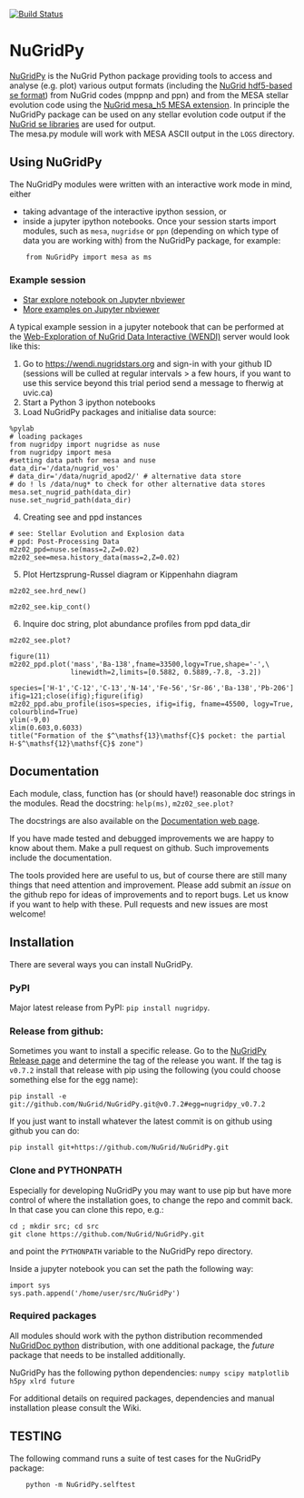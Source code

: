 [![Build Status](https://travis-ci.org/NuGrid/NuGridPy.svg?branch=master)](https://travis-ci.org/NuGrid/NuGridPy)


# NuGridPy

[NuGridPy](https://nugrid.github.io/NuGridPy) is the NuGrid Python package providing tools to access and analyse (e.g. plot) various output formats (including the [NuGrid hdf5-based se format](https://github.com/NuGrid/NuSE)) from NuGrid codes (mppnp and ppn) and from the MESA stellar evolution code using the [NuGrid mesa_h5 MESA extension](https://github.com/NuGrid/mesa_h5). In principle the NuGridPy package can be used on any stellar evolution code output if the [NuGrid se libraries](https://github.com/NuGrid/NuSE) are used for output.<br>
The mesa.py module will work with MESA ASCII output in the `LOGS` directory.


## Using NuGridPy

The NuGridPy modules were written with an interactive work mode in mind, either

- taking advantage of the interactive ipython session, or
- inside a jupyter ipython notebooks. Once your session starts import modules, such as `mesa`, `nugridse` or `ppn` (depending on which type of data you are working with) from the NuGridPy package, for example:

```
    from NuGridPy import mesa as ms
```

### Example session
* [Star explore notebook on Jupyter nbviewer](https://nbviewer.jupyter.org/github/NuGrid/wendi-examples/blob/master/Stellar%20evolution%20and%20nucleosynthesis%20data/Star_explore.ipynb)
* [More examples on Jupyter nbviewer](https://nbviewer.jupyter.org/github/NuGrid/wendi-examples/tree/master/Stellar%20evolution%20and%20nucleosynthesis%20data/Examples)

A typical example session in a jupyter notebook that can be performed at the [Web-Exploration of NuGrid Data Interactive (WENDI)](https://wendi.nugridstars.org) server would look like this:
1. Go to https://wendi.nugridstars.org and sign-in with your github ID (sessions will be culled at regular intervals > a few hours, if you want to use this service beyond this trial period send a message to fherwig at uvic.ca)
2. Start a Python 3 ipython notebooks
3. Load NuGridPy packages and initialise data source:
```
%pylab
# loading packages
from nugridpy import nugridse as nuse
from nugridpy import mesa
#setting data path for mesa and nuse
data_dir='/data/nugrid_vos'
# data_dir='/data/nugrid_apod2/' # alternative data store
# do ! ls /data/nug* to check for other alternative data stores
mesa.set_nugrid_path(data_dir)
nuse.set_nugrid_path(data_dir)
```
4. Creating see and ppd instances
```
# see: Stellar Evolution and Explosion data
# ppd: Post-Processing Data
m2z02_ppd=nuse.se(mass=2,Z=0.02)
m2z02_see=mesa.history_data(mass=2,Z=0.02)
```
5. Plot Hertzsprung-Russel diagram or Kippenhahn diagram
```
m2z02_see.hrd_new()
```
```
m2z02_see.kip_cont()
```
6. Inquire doc string, plot abundance profiles from ppd data_dir
```
m2z02_see.plot?
```
```
figure(11)
m2z02_ppd.plot('mass','Ba-138',fname=33500,logy=True,shape='-',\
               linewidth=2,limits=[0.5882, 0.5889,-7.8, -3.2])
```
```
species=['H-1','C-12','C-13','N-14','Fe-56','Sr-86','Ba-138','Pb-206']
ifig=121;close(ifig);figure(ifig)
m2z02_ppd.abu_profile(isos=species, ifig=ifig, fname=45500, logy=True, colourblind=True)
ylim(-9,0)
xlim(0.603,0.6033)
title("Formation of the $^\mathsf{13}\mathsf{C}$ pocket: the partial H-$^\mathsf{12}\mathsf{C}$ zone")
```

## Documentation

Each module, class, function has (or should have!) reasonable doc strings in the modules. Read the docstring: `help(ms)`, `m2z02_see.plot?`

The docstrings are also available on the [Documentation web page](https://nugrid.github.io/NuGridPy/documentation.html).

If you have made tested and debugged improvements we are happy to know about them. Make a pull request on github. Such improvements include the documentation.

The tools provided here are useful to us, but of course there are still many things that need attention and improvement. Please add submit an _issue_ on the github repo for ideas of improvements and to report bugs. Let us know if you want to help with these. Pull requests and new issues are most welcome!


## Installation

There are several ways you can install NuGridPy.

### PyPI
Major latest release from PyPI: `pip install nugridpy`.

### Release from github:
Sometimes you want to install a specific release. Go to the [NuGridPy Release page](https://github.com/NuGrid/NuGridPy/releases) and determine the tag of the release you want. If the tag is `v0.7.2` install that release with pip using the following (you could choose something else for the egg name):
```
pip install -e git://github.com/NuGrid/NuGridPy.git@v0.7.2#egg=nugridpy_v0.7.2
```

If you just want to install whatever the latest commit is on github using github you can do:
```
pip install git+https://github.com/NuGrid/NuGridPy.git
```

### Clone and PYTHONPATH
Especially for developing NuGridPy you may want to use pip but have more control of where the installation goes, to change the repo and commit back. In that case you can clone this repo, e.g.:
```
cd ; mkdir src; cd src
git clone https://github.com/NuGrid/NuGridPy.git
```
and point the `PYTHONPATH` variable to the NuGridPy repo directory.

Inside a jupyter notebook you can set the path the following way:
```
import sys
sys.path.append('/home/user/src/NuGridPy')
```


### Required packages

All modules should work with the python distribution recommended [NuGridDoc python](https://github.com/NuGrid/NuGridDoc/blob/master/Resources/Python.md) distribution, with one additional package, the _future_ package that needs to be installed additionally.

NuGridPy has the following python dependencies:
`numpy scipy matplotlib h5py xlrd future`

For additional details on required packages, dependencies and manual installation please consult the Wiki.


## TESTING

The following command runs a suite of test cases for the NuGridPy package:

```
	python -m NuGridPy.selftest
```

